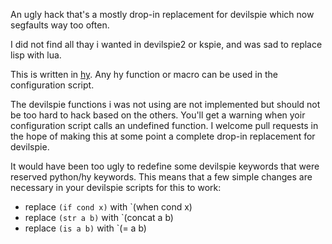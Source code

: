 An ugly hack that's a mostly drop-in replacement for devilspie which now segfaults way too often. 

I did not find all thay i wanted in devilspie2 or kspie, and was sad to replace lisp with lua.

This is written in [hy](http://hylang.org/). Any hy function or macro can be used in the configuration script.

The devilspie functions i was not using are not implemented but should not be too hard to hack based on the others. You'll get a warning when yoir configuration script calls an undefined function. I welcome pull requests in the hope of making this at some point a complete drop-in replacement for devilspie.

It would have been too ugly to redefine some devilspie keywords that were reserved python/hy keywords. This means that a few simple changes are necessary in your devilspie scripts for this to work:
- replace `(if cond x)` with `(when cond x)
- replace `(str a b)` with `(concat a b)
- replace `(is a b)` with `(= a b)
